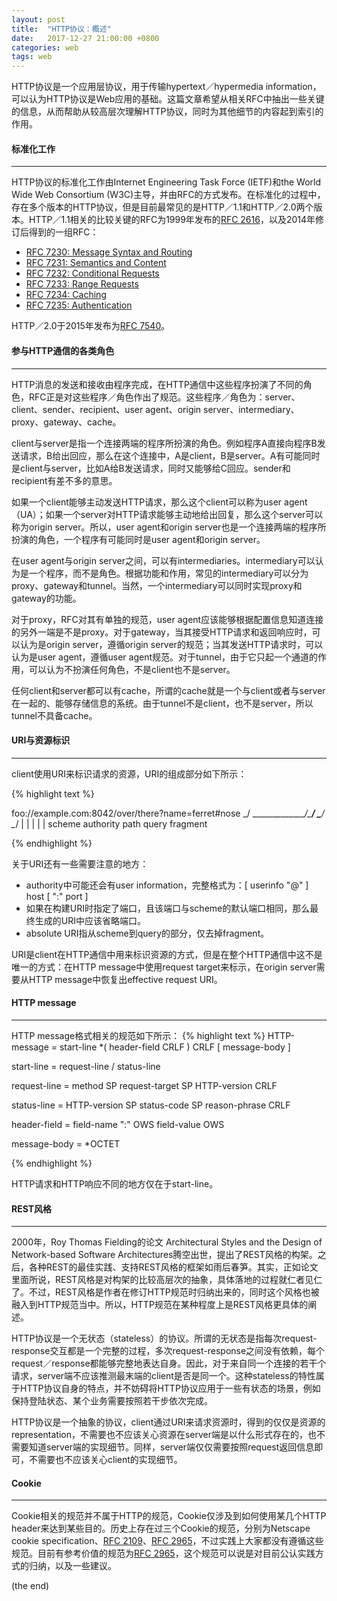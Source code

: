 ```yaml
---
layout: post
title:  "HTTP协议：概述"
date:   2017-12-27 21:00:00 +0800
categories: web
tags: web
---
```


HTTP协议是一个应用层协议，用于传输hypertext／hypermedia information，可以认为HTTP协议是Web应用的基础。这篇文章希望从相关RFC中抽出一些关键的信息，从而帮助从较高层次理解HTTP协议，同时为其他细节的内容起到索引的作用。

#### 标准化工作

---

HTTP协议的标准化工作由Internet Engineering Task Force (IETF)和the World Wide Web Consortium (W3C)主导，并由RFC的方式发布。在标准化的过程中，存在多个版本的HTTP协议，但是目前最常见的是HTTP／1.1和HTTP／2.0两个版本。HTTP／1.1相关的比较关键的RFC为1999年发布的[RFC 2616](https://tools.ietf.org/html/rfc2616)，以及2014年修订后得到的一组RFC：

* [RFC 7230: Message Syntax and Routing](https://tools.ietf.org/html/rfc7230)
* [RFC 7231: Semantics and Content](https://tools.ietf.org/html/rfc7231)
* [RFC 7232: Conditional Requests](https://tools.ietf.org/html/rfc7232)
* [RFC 7233: Range Requests](https://tools.ietf.org/html/rfc7233)
* [RFC 7234: Caching](https://tools.ietf.org/html/rfc7234)
* [RFC 7235: Authentication](https://tools.ietf.org/html/rfc7235)

HTTP／2.0于2015年发布为[RFC 7540](https://tools.ietf.org/html/rfc7540)。

#### 参与HTTP通信的各类角色

---

HTTP消息的发送和接收由程序完成，在HTTP通信中这些程序扮演了不同的角色，RFC正是对这些程序／角色作出了规范。这些程序／角色为：server、client、sender、recipient、user agent、origin server、intermediary、proxy、gateway、cache。

client与server是指一个连接两端的程序所扮演的角色。例如程序A直接向程序B发送请求，B给出回应，那么在这个连接中，A是client，B是server。A有可能同时是client与server，比如A给B发送请求，同时又能够给C回应。sender和recipient有差不多的意思。

如果一个client能够主动发送HTTP请求，那么这个client可以称为user agent（UA）；如果一个server对HTTP请求能够主动地给出回复，那么这个server可以称为origin server。所以，user agent和origin server也是一个连接两端的程序所扮演的角色，一个程序有可能同时是user agent和origin server。

在user agent与origin server之间，可以有intermediaries。intermediary可以认为是一个程序，而不是角色。根据功能和作用，常见的intermediary可以分为proxy、gateway和tunnel。当然，一个intermediary可以同时实现proxy和gateway的功能。

对于proxy，RFC对其有单独的规范，user agent应该能够根据配置信息知道连接的另外一端是不是proxy。对于gateway，当其接受HTTP请求和返回响应时，可以认为是origin server，遵循origin server的规范；当其发送HTTP请求时，可以认为是user agent，遵循user agent规范。对于tunnel，由于它只起一个通道的作用，可以认为不扮演任何角色，不是client也不是server。

任何client和server都可以有cache，所谓的cache就是一个与client或者与server在一起的、能够存储信息的系统。由于tunnel不是client，也不是server，所以tunnel不具备cache。

#### URI与资源标识

---

client使用URI来标识请求的资源，URI的组成部分如下所示：

{% highlight text %}

   foo://example.com:8042/over/there?name=ferret#nose
   \_/   \______________/\_________/ \_________/ \__/
    |           |            |            |        |
 scheme     authority       path        query   fragment

{% endhighlight %}

关于URI还有一些需要注意的地方：

* authority中可能还会有user information，完整格式为：[ userinfo "@" ] host [ ":" port ]
* 如果在构建URI时指定了端口，且该端口与scheme的默认端口相同，那么最终生成的URI中应该省略端口。
* absolute URI指从scheme到query的部分，仅去掉fragment。

URI是client在HTTP通信中用来标识资源的方式，但是在整个HTTP通信中这不是唯一的方式：在HTTP message中使用request target来标示，在origin server需要从HTTP message中恢复出effective request URI。

#### HTTP message

---

HTTP message格式相关的规范如下所示：
{% highlight text %}
HTTP-message   = start-line
                 *( header-field CRLF )
                 CRLF
                 [ message-body ]


start-line     = request-line / status-line

request-line   = method SP request-target SP HTTP-version CRLF

status-line = HTTP-version SP status-code SP reason-phrase CRLF

header-field   = field-name ":" OWS field-value OWS

message-body = *OCTET

{% endhighlight %}

HTTP请求和HTTP响应不同的地方仅在于start-line。


#### REST风格

---

2000年，Roy Thomas Fielding的论文 Architectural Styles and the Design of Network-based Software Architectures腾空出世，提出了REST风格的构架。之后，各种REST的最佳实践、支持REST风格的框架如雨后春笋。其实，正如论文里面所说，REST风格是对构架的比较高层次的抽象，具体落地的过程就仁者见仁了。不过，REST风格是作者在修订HTTP规范时归纳出来的，同时这个风格也被融入到HTTP规范当中。所以，HTTP规范在某种程度上是REST风格更具体的阐述。

HTTP协议是一个无状态（stateless）的协议。所谓的无状态是指每次request-response交互都是一个完整的过程，多次request-response之间没有依赖，每个request／response都能够完整地表达自身。因此，对于来自同一个连接的若干个请求，server端不应该推测最末端的client是否是同一个。这种stateless的特性属于HTTP协议自身的特点，并不妨碍将HTTP协议应用于一些有状态的场景，例如保持登陆状态、某个业务需要按照若干步依次完成。

HTTP协议是一个抽象的协议，client通过URI来请求资源时，得到的仅仅是资源的representation，不需要也不应该关心资源在server端是以什么形式存在的，也不需要知道server端的实现细节。同样，server端仅仅需要按照request返回信息即可，不需要也不应该关心client的实现细节。

#### Cookie

---

Cookie相关的规范并不属于HTTP的规范，Cookie仅涉及到如何使用某几个HTTP header来达到某些目的。历史上存在过三个Cookie的规范，分别为Netscape cookie specification、[RFC 2109](https://tools.ietf.org/html/rfc2109)、[RFC 2965](https://tools.ietf.org/html/rfc2965)，不过实践上大家都没有遵循这些规范。目前有参考价值的规范为[RFC 2965](https://tools.ietf.org/html/rfc2965)，这个规范可以说是对目前公认实践方式的归纳，以及一些建议。

(the end)

